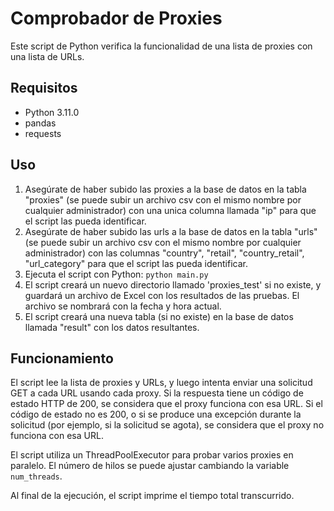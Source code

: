 # Comprobador de Proxies

Este script de Python verifica la funcionalidad de una lista de proxies con una lista de URLs.

## Requisitos

- Python 3.11.0
- pandas
- requests

## Uso

1. Asegúrate de haber subido las proxies a la base de datos en la tabla "proxies"
(se puede subir un archivo csv con el mismo nombre por cualquier administrador) con una unica columna llamada "ip" para que el script las pueda identificar.
2. Asegúrate de haber subido las urls a la base de datos en la tabla "urls"
(se puede subir un archivo csv con el mismo nombre por cualquier administrador) con las columnas "country", "retail", "country_retail", "url_category" para que el script las pueda identificar.
3. Ejecuta el script con Python: `python main.py`
4. El script creará un nuevo directorio llamado 'proxies_test' si no existe, y guardará un archivo de Excel con los resultados de las pruebas. El archivo se nombrará con la fecha y hora actual.
5. El script creará una nueva tabla (si no existe) en la base de datos llamada "result" con los datos resultantes.

## Funcionamiento

El script lee la lista de proxies y URLs, y luego intenta enviar una solicitud GET a cada URL usando cada proxy. Si la respuesta tiene un código de estado HTTP de 200, se considera que el proxy funciona con esa URL. Si el código de estado no es 200, o si se produce una excepción durante la solicitud (por ejemplo, si la solicitud se agota), se considera que el proxy no funciona con esa URL.

El script utiliza un ThreadPoolExecutor para probar varios proxies en paralelo. El número de hilos se puede ajustar cambiando la variable `num_threads`.

Al final de la ejecución, el script imprime el tiempo total transcurrido.
